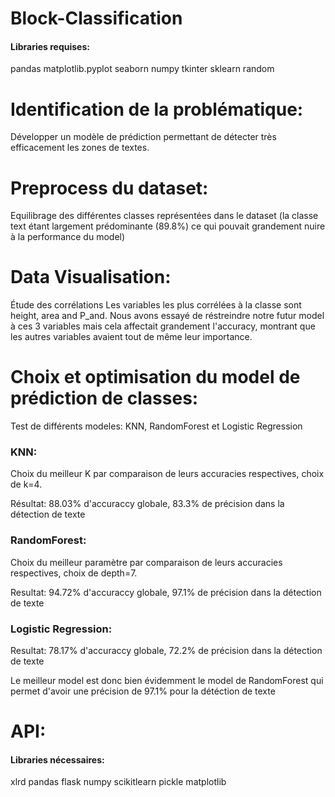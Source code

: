 # Block-Classification

#### Libraries requises:
pandas
matplotlib.pyplot
seaborn
numpy
tkinter
sklearn
random


# Identification de la problématique:

Développer un modèle de prédiction permettant de détecter très efficacement les zones de textes. 



# Preprocess du dataset:

Equilibrage des différentes classes représentées dans le dataset (la classe text étant largement 
prédominante (89.8%)  ce qui pouvait grandement nuire à la performance du model)



# Data Visualisation:

Étude des corrélations 
Les variables les plus corrélées à la classe sont height, area and P_and.
Nous avons essayé de réstreindre notre futur model à ces 3 variables mais cela affectait grandement l'accuracy, montrant que les autres variables avaient tout de même leur importance.



# Choix et optimisation du model de prédiction de classes:

Test de différents modeles: KNN, RandomForest et Logistic Regression 

### KNN:

Choix du meilleur K par comparaison de leurs accuracies respectives, choix de k=4. 

Résultat: 88.03% d'accuraccy globale, 83.3% de précision dans la détection de texte


### RandomForest:

Choix du meilleur paramètre par comparaison de leurs accuracies respectives, choix de depth=7. 

Resultat: 94.72% d'accuraccy globale, 97.1% de précision dans la détection de texte

### Logistic Regression:

Resultat: 78.17% d'accuraccy globale, 72.2% de précision dans la détection de texte

Le meilleur model est donc bien évidemment le model de RandomForest qui permet d'avoir une précision 
de 97.1% pour la détéction de texte 




# API:

#### Libraries nécessaires: 
xlrd
pandas
flask
numpy
scikitlearn
pickle
matplotlib
